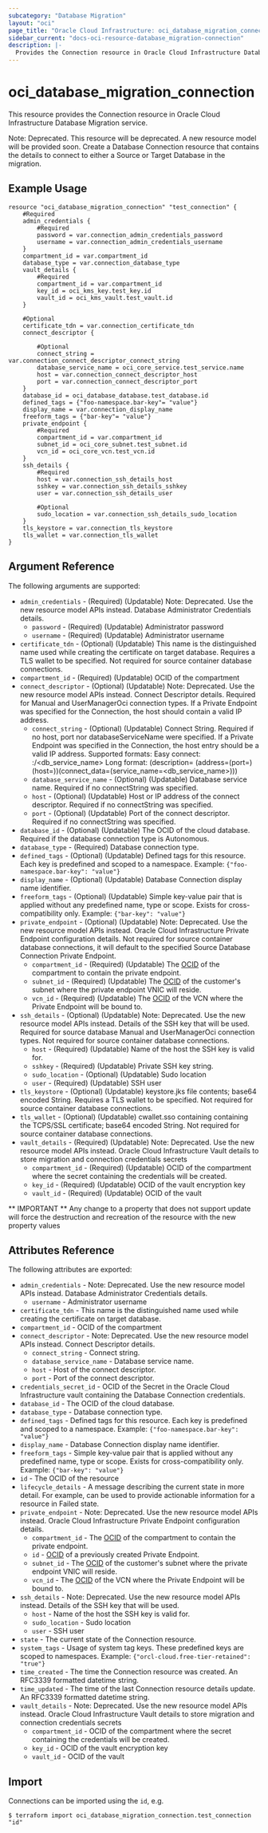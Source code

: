 ```yaml
---
subcategory: "Database Migration"
layout: "oci"
page_title: "Oracle Cloud Infrastructure: oci_database_migration_connection"
sidebar_current: "docs-oci-resource-database_migration-connection"
description: |-
  Provides the Connection resource in Oracle Cloud Infrastructure Database Migration service
---
```


# oci_database_migration_connection
This resource provides the Connection resource in Oracle Cloud Infrastructure Database Migration service.

Note: Deprecated. This resource will be deprecated. A new resource model will be provided soon.
Create a Database Connection resource that contains the details to connect to either a Source or Target Database
in the migration.


## Example Usage

```hcl
resource "oci_database_migration_connection" "test_connection" {
	#Required
	admin_credentials {
		#Required
		password = var.connection_admin_credentials_password
		username = var.connection_admin_credentials_username
	}
	compartment_id = var.compartment_id
	database_type = var.connection_database_type
	vault_details {
		#Required
		compartment_id = var.compartment_id
		key_id = oci_kms_key.test_key.id
		vault_id = oci_kms_vault.test_vault.id
	}

	#Optional
	certificate_tdn = var.connection_certificate_tdn
	connect_descriptor {

		#Optional
		connect_string = var.connection_connect_descriptor_connect_string
		database_service_name = oci_core_service.test_service.name
		host = var.connection_connect_descriptor_host
		port = var.connection_connect_descriptor_port
	}
	database_id = oci_database_database.test_database.id
	defined_tags = {"foo-namespace.bar-key"= "value"}
	display_name = var.connection_display_name
	freeform_tags = {"bar-key"= "value"}
	private_endpoint {
		#Required
		compartment_id = var.compartment_id
		subnet_id = oci_core_subnet.test_subnet.id
		vcn_id = oci_core_vcn.test_vcn.id
	}
	ssh_details {
		#Required
		host = var.connection_ssh_details_host
		sshkey = var.connection_ssh_details_sshkey
		user = var.connection_ssh_details_user

		#Optional
		sudo_location = var.connection_ssh_details_sudo_location
	}
	tls_keystore = var.connection_tls_keystore
	tls_wallet = var.connection_tls_wallet
}
```

## Argument Reference

The following arguments are supported:

* `admin_credentials` - (Required) (Updatable) Note: Deprecated. Use the new resource model APIs instead. Database Administrator Credentials details. 
	* `password` - (Required) (Updatable) Administrator password 
	* `username` - (Required) (Updatable) Administrator username 
* `certificate_tdn` - (Optional) (Updatable) This name is the distinguished name used while creating the certificate on target database. Requires a TLS wallet to be specified. Not required for source container database connections. 
* `compartment_id` - (Required) (Updatable) OCID of the compartment 
* `connect_descriptor` - (Optional) (Updatable) Note: Deprecated. Use the new resource model APIs instead. Connect Descriptor details. Required for Manual and UserManagerOci connection types. If a Private Endpoint was specified for the Connection, the host should contain a valid IP address. 
	* `connect_string` - (Optional) (Updatable) Connect String. Required if no host, port nor databaseServiceName were specified. If a Private Endpoint was specified in the Connection, the host entry should be a valid IP address. Supported formats: Easy connect: <host>:<port>/<db_service_name> Long format: (description= (address=(port=<port>)(host=<host>))(connect_data=(service_name=<db_service_name>))) 
	* `database_service_name` - (Optional) (Updatable) Database service name. Required if no connectString was specified. 
	* `host` - (Optional) (Updatable) Host or IP address of the connect descriptor. Required if no connectString was specified. 
	* `port` - (Optional) (Updatable) Port of the connect descriptor. Required if no connectString was specified. 
* `database_id` - (Optional) (Updatable) The OCID of the cloud database. Required if the database connection type is Autonomous. 
* `database_type` - (Required) Database connection type. 
* `defined_tags` - (Optional) (Updatable) Defined tags for this resource. Each key is predefined and scoped to a namespace. Example: `{"foo-namespace.bar-key": "value"}` 
* `display_name` - (Optional) (Updatable) Database Connection display name identifier. 
* `freeform_tags` - (Optional) (Updatable) Simple key-value pair that is applied without any predefined name, type or scope. Exists for cross-compatibility only. Example: `{"bar-key": "value"}` 
* `private_endpoint` - (Optional) (Updatable) Note: Deprecated. Use the new resource model APIs instead. Oracle Cloud Infrastructure Private Endpoint configuration details. Not required for source container database connections, it will default to the specified Source Database Connection Private Endpoint. 
	* `compartment_id` - (Required) (Updatable) The [OCID](https://docs.cloud.oracle.com/iaas/Content/General/Concepts/identifiers.htm) of the compartment to contain the private endpoint.  
	* `subnet_id` - (Required) (Updatable) The [OCID](https://docs.cloud.oracle.com/iaas/Content/General/Concepts/identifiers.htm) of the customer's subnet where the private endpoint VNIC will reside. 
	* `vcn_id` - (Required) (Updatable) The [OCID](https://docs.cloud.oracle.com/iaas/Content/General/Concepts/identifiers.htm) of the VCN where the Private Endpoint will be bound to. 
* `ssh_details` - (Optional) (Updatable) Note: Deprecated. Use the new resource model APIs instead. Details of the SSH key that will be used. Required for source database Manual and UserManagerOci connection types. Not required for source container database connections. 
	* `host` - (Required) (Updatable) Name of the host the SSH key is valid for. 
	* `sshkey` - (Required) (Updatable) Private SSH key string. 
	* `sudo_location` - (Optional) (Updatable) Sudo location 
	* `user` - (Required) (Updatable) SSH user 
* `tls_keystore` - (Optional) (Updatable) keystore.jks file contents; base64 encoded String. Requires a TLS wallet to be specified. Not required for source container database connections. 
* `tls_wallet` - (Optional) (Updatable) cwallet.sso containing containing the TCPS/SSL certificate; base64 encoded String. Not required for source container database connections. 
* `vault_details` - (Required) (Updatable) Note: Deprecated. Use the new resource model APIs instead. Oracle Cloud Infrastructure Vault details to store migration and connection credentials secrets 
	* `compartment_id` - (Required) (Updatable) OCID of the compartment where the secret containing the credentials will be created. 
	* `key_id` - (Required) (Updatable) OCID of the vault encryption key 
	* `vault_id` - (Required) (Updatable) OCID of the vault 


** IMPORTANT **
Any change to a property that does not support update will force the destruction and recreation of the resource with the new property values

## Attributes Reference

The following attributes are exported:

* `admin_credentials` - Note: Deprecated. Use the new resource model APIs instead. Database Administrator Credentials details. 
	* `username` - Administrator username 
* `certificate_tdn` - This name is the distinguished name used while creating the certificate on target database. 
* `compartment_id` - OCID of the compartment 
* `connect_descriptor` - Note: Deprecated. Use the new resource model APIs instead. Connect Descriptor details. 
	* `connect_string` - Connect string. 
	* `database_service_name` - Database service name. 
	* `host` - Host of the connect descriptor. 
	* `port` - Port of the connect descriptor. 
* `credentials_secret_id` - OCID of the Secret in the Oracle Cloud Infrastructure vault containing the Database Connection credentials. 
* `database_id` - The OCID of the cloud database. 
* `database_type` - Database connection type. 
* `defined_tags` - Defined tags for this resource. Each key is predefined and scoped to a namespace. Example: `{"foo-namespace.bar-key": "value"}` 
* `display_name` - Database Connection display name identifier. 
* `freeform_tags` - Simple key-value pair that is applied without any predefined name, type or scope. Exists for cross-compatibility only. Example: `{"bar-key": "value"}` 
* `id` - The OCID of the resource 
* `lifecycle_details` - A message describing the current state in more detail. For example, can be used to provide actionable information for a resource in Failed state. 
* `private_endpoint` - Note: Deprecated. Use the new resource model APIs instead. Oracle Cloud Infrastructure Private Endpoint configuration details. 
	* `compartment_id` - The [OCID](https://docs.cloud.oracle.com/iaas/Content/General/Concepts/identifiers.htm) of the compartment to contain the private endpoint. 
	* `id` - [OCID](https://docs.cloud.oracle.com/iaas/Content/General/Concepts/identifiers.htm) of a previously created Private Endpoint. 
	* `subnet_id` - The [OCID](https://docs.cloud.oracle.com/iaas/Content/General/Concepts/identifiers.htm) of the customer's subnet where the private endpoint VNIC will reside. 
	* `vcn_id` - The [OCID](https://docs.cloud.oracle.com/iaas/Content/General/Concepts/identifiers.htm) of the VCN where the Private Endpoint will be bound to. 
* `ssh_details` - Note: Deprecated. Use the new resource model APIs instead. Details of the SSH key that will be used. 
	* `host` - Name of the host the SSH key is valid for. 
	* `sudo_location` - Sudo location 
	* `user` - SSH user 
* `state` - The current state of the Connection resource. 
* `system_tags` - Usage of system tag keys. These predefined keys are scoped to namespaces. Example: `{"orcl-cloud.free-tier-retained": "true"}` 
* `time_created` - The time the Connection resource was created. An RFC3339 formatted datetime string. 
* `time_updated` - The time of the last Connection resource details update. An RFC3339 formatted datetime string. 
* `vault_details` - Note: Deprecated. Use the new resource model APIs instead. Oracle Cloud Infrastructure Vault details to store migration and connection credentials secrets 
	* `compartment_id` - OCID of the compartment where the secret containing the credentials will be created. 
	* `key_id` - OCID of the vault encryption key 
	* `vault_id` - OCID of the vault 

## Import

Connections can be imported using the `id`, e.g.

```
$ terraform import oci_database_migration_connection.test_connection "id"
```


